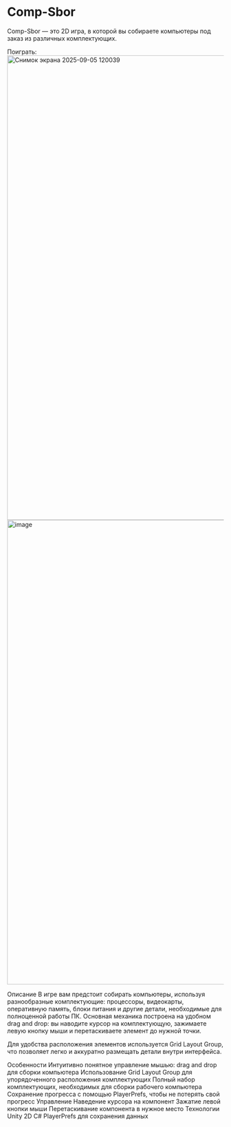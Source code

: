 # Comp-Sbor
Comp-Sbor — это 2D игра, в которой вы собираете компьютеры под заказ из различных комплектующих.

Поиграть: 
<img width="1919" height="1079" alt="Снимок экрана 2025-09-05 120039" src="https://github.com/user-attachments/assets/75e88277-3355-40c3-b60c-8cbe8d3715a5" />
<img width="1919" height="1079" alt="image" src="https://github.com/user-attachments/assets/5543101c-4da0-4b07-9e5a-3560bb16552b" />

Описание
В игре вам предстоит собирать компьютеры, используя разнообразные комплектующие: процессоры, видеокарты, оперативную память, блоки питания и другие детали, необходимые для полноценной работы ПК. Основная механика построена на удобном drag and drop: вы наводите курсор на комплектующую, зажимаете левую кнопку мыши и перетаскиваете элемент до нужной точки.

Для удобства расположения элементов используется Grid Layout Group, что позволяет легко и аккуратно размещать детали внутри интерфейса.

Особенности
Интуитивно понятное управление мышью: drag and drop для сборки компьютера
Использование Grid Layout Group для упорядоченного расположения комплектующих
Полный набор комплектующих, необходимых для сборки рабочего компьютера
Сохранение прогресса с помощью PlayerPrefs, чтобы не потерять свой прогресс
Управление
Наведение курсора на компонент
Зажатие левой кнопки мыши
Перетаскивание компонента в нужное место
Технологии
Unity 2D
C#
PlayerPrefs для сохранения данных

